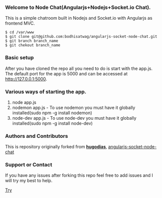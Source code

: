 ### Welcome to Node Chat(Angularjs+Nodejs+Socket.io Chat).
This is a simple chatroom built in Nodejs and Socket.io with Angularjs as frontend MVC.

```
$ cd /var/www
$ git clone git@github.com:bodhisatwag/angularjs-socket-node-chat.git
$ git branch branch_name
$ git chekout branch_name
```

### Basic setup
After you have cloned the repo all you need to do is start with the app.js. The default port for the app is 5000 and can be accessed at http://127.0.0.1:5000.

### Various ways of starting the app.
1. node app.js
2. nodemon app.js - To use nodemon you must have it globally installed(sudo npm -g install nodemon)
3. node-dev app.js - To use node-dev you must have it globally installed(sudo npm -g install node-dev)

### Authors and Contributors
This is repository originally forked from **[hugodias](https://github.com/hugodias)**, [angularjs-socket-node-chat](https://github.com/hugodias/angularjs-socket-node-chat)

### Support or Contact
If you have any issues after forking this repo feel free to add issues and I will try my best to help.


[Try](http://nodejschat-001.herokuapp.com/)
